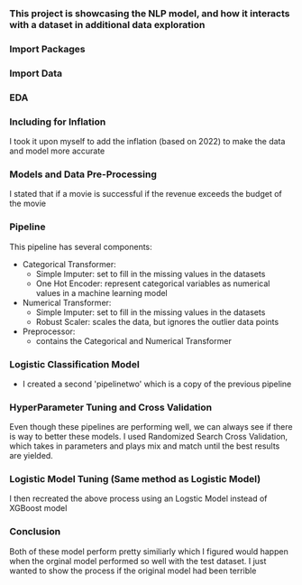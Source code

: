 ### This project is showcasing the NLP model, and how it interacts with a dataset in additional data exploration

### Import Packages

### Import Data

### EDA

### Including for Inflation
I took it upon myself to add the inflation (based on 2022) to make the data and model more accurate

### Models and Data Pre-Processing 
I stated that if a movie is successful if the revenue exceeds the budget of the movie

### Pipeline
This pipeline has several components:
 - Categorical Transformer: 
	- Simple Imputer: set to fill in the missing values in the datasets
	- One Hot Encoder:  represent categorical variables as numerical values in a machine learning model
 - Numerical Transformer:
	- Simple Imputer: set to fill in the missing values in the datasets
	- Robust Scaler: scales the data, but ignores the outlier data points
- Preprocessor:
	- contains the Categorical and Numerical Transformer

### Logistic Classification Model
 - I created a second 'pipelinetwo' which is a copy of the previous pipeline

### HyperParameter Tuning and Cross Validation 
Even though these pipelines are performing well, we can always see if there is way to better these models. I used Randomized Search Cross Validation, which takes in parameters and plays mix and match until the best results are yielded.

### Logistic Model Tuning (Same method as Logistic Model)
I then recreated the above process using an Logstic Model instead of XGBoost model

### Conclusion
Both of these model perform pretty similiarly which I figured would happen when the orginal model performed so well with the test dataset. I just wanted to show the process if the original model had been terrible
